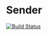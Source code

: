 # Sender

[![Build Status](https://travis-ci.org/imega-teleport/notify-plugin-files.svg?branch=master)](https://travis-ci.org/imega-teleport/notify-plugin-files)
